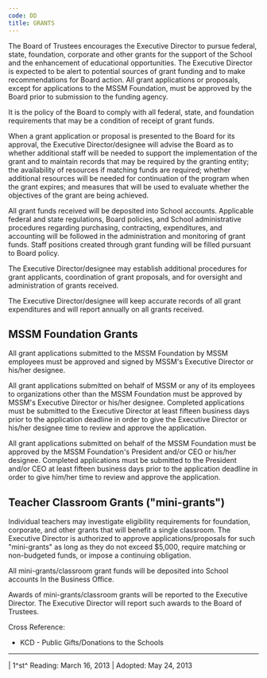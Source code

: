 ```yaml
---
code: DD
title: GRANTS
---
```


The Board of Trustees encourages the Executive Director to pursue
federal, state, foundation, corporate and other grants for the support
of the School and the enhancement of educational opportunities. The
Executive Director is expected to be alert to potential sources of grant
funding and to make recommendations for Board action. All grant
applications or proposals, except for applications to the MSSM
Foundation, must be approved by the Board prior to submission to the
funding agency.

It is the policy of the Board to comply with all federal, state, and
foundation requirements that may be a condition of receipt of grant
funds.

When a grant application or proposal is presented to the Board for its
approval, the Executive Director/designee will advise the Board as to
whether additional staff will be needed to support the implementation of
the grant and to maintain records that may be required by the granting
entity; the availability of resources if matching funds are required;
whether additional resources will be needed for continuation of the
program when the grant expires; and measures that will be used to
evaluate whether the objectives of the grant are being achieved.

All grant funds received will be deposited into School accounts.
Applicable federal and state regulations, Board policies, and School
administrative procedures regarding purchasing, contracting,
expenditures, and accounting will be followed in the administration and
monitoring of grant funds. Staff positions created through grant funding
will be filled pursuant to Board policy.

The Executive Director/designee may establish additional procedures for
grant applicants, coordination of grant proposals, and for oversight and
administration of grants received.

The Executive Director/designee will keep accurate records of all grant
expenditures and will report annually on all grants received.

## MSSM Foundation Grants

All grant applications submitted to the MSSM Foundation by MSSM
employees must be approved and signed by MSSM's Executive Director or
his/her designee.

All grant applications submitted on behalf of MSSM or any of its
employees to organizations other than the MSSM Foundation must be
approved by MSSM's Executive Director or his/her designee. Completed
applications must be submitted to the Executive Director at least
fifteen business days prior to the application deadline in order to give
the Executive Director or his/her designee time to review and approve
the application.

All grant applications submitted on behalf of the MSSM Foundation must
be approved by the MSSM Foundation's President and/or CEO or his/her
designee. Completed applications must be submitted to the President
and/or CEO at least fifteen business days prior to the application
deadline in order to give him/her time to review and approve the
application.

## Teacher Classroom Grants ("mini-grants")

Individual teachers may investigate eligibility requirements for
foundation, corporate, and other grants that will benefit a single
classroom. The Executive Director is authorized to approve
applications/proposals for such "mini-grants" as long as they do not
exceed \$5,000, require matching or non-budgeted funds, or impose a
continuing obligation.

All mini-grants/classroom grant funds will be deposited into School
accounts In the Business Office.

Awards of mini-grants/classroom grants will be reported to the Executive
Director. The Executive Director will report such awards to the Board of
Trustees.

Cross Reference:

-   KCD - Public Gifts/Donations to the Schools

------------------------------------------------------------------------

| 1^st^ Reading: March 16, 2013
| Adopted: May 24, 2013
